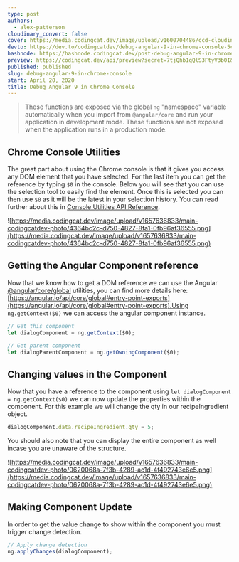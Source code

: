 ```yaml
---
type: post
authors:
  - alex-patterson
cloudinary_convert: false
cover: https://media.codingcat.dev/image/upload/v1600704486/ccd-cloudinary/debug_angular_9.png
devto: https://dev.to/codingcatdev/debug-angular-9-in-chrome-console-5c4b
hashnode: https://hashnode.codingcat.dev/post-debug-angular-9-in-chrome-console
preview: https://codingcat.dev/api/preview?secret=7tjQhb1qQlS3FtyV3b0I&selectionType=post&selectionSlug=debug-angular-9-in-chrome-console&_id=8a52979b1f214315b1c8379c490eaa45
published: published
slug: debug-angular-9-in-chrome-console
start: April 20, 2020
title: Debug Angular 9 in Chrome Console
---
```


> These functions are exposed via the global `ng` "namespace" variable automatically when you import from `@angular/core` and run your application in development mode. These functions are not exposed when the application runs in a production mode.

## Chrome Console Utilities

The great part about using the Chrome console is that it gives you access any DOM element that you have selected. For the last item you can get the reference by typing `$0` in the console. Below you will see that you can use the selection tool to easily find the element. Once this is selected you can then use `$0` as it will be the latest in your selection history. You can read further about this in [Console Utilities API Reference](https://developers.google.com/web/tools/chrome-devtools/console/utilities).

![https://media.codingcat.dev/image/upload/v1657636833/main-codingcatdev-photo/4364bc2c-d750-4827-8fa1-0fb96af36555.png](https://media.codingcat.dev/image/upload/v1657636833/main-codingcatdev-photo/4364bc2c-d750-4827-8fa1-0fb96af36555.png)

## Getting the Angular Component reference

Now that we know how to get a DOM reference we can use the Angular [@angular/core/global](mailto:code%3E@angular/core/global%3C/code) utilities, you can find more details here: [https://angular.io/api/core/global#entry-point-exports](https://angular.io/api/core/global#entry-point-exports).Using `ng.getContext($0)` we can access the angular component instance.

```jsx
// Get this component
let dialogComponent = ng.getContext($0);

// Get parent component
let dialogParentComponent = ng.getOwningComponent($0);
```

## Changing values in the Component

Now that you have a reference to the component using `let dialogComponent = ng.getContext($0)` we can now update the properties within the component. For this example we will change the qty in our recipeIngredient object.

```jsx
dialogComponent.data.recipeIngredient.qty = 5;
```

You should also note that you can display the entire component as well incase you are unaware of the structure.

![https://media.codingcat.dev/image/upload/v1657636833/main-codingcatdev-photo/0620068a-7f3b-4289-ac1d-4f492743e6e5.png](https://media.codingcat.dev/image/upload/v1657636833/main-codingcatdev-photo/0620068a-7f3b-4289-ac1d-4f492743e6e5.png)

## Making Component Update

In order to get the value change to show within the component you must trigger change detection.

```jsx
// Apply change detection
ng.applyChanges(dialogComponent);
```
